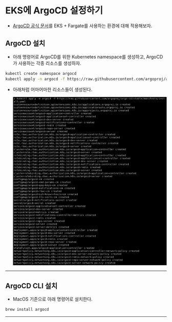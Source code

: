 # EKS에 ArgoCD 설정하기

- [ArgoCD 공식 문서](https://argo-cd.readthedocs.io/en/stable/getting_started/)를 EKS + Fargate를 사용하는 환경에 대해 적용해보자.

## ArgoCD 설치

- 아래 명령어로 ArgoCD를 위한 Kubernetes namespace를 생성하고, ArgoCD가 사용하는 각종 리소스를 생성하자.

```sh
kubectl create namespace argocd
kubectl apply -n argocd -f https://raw.githubusercontent.com/argoproj/argo-cd/stable/manifests/install.yaml
```

- 아래처럼 어마어마한 리소스들이 생성된다.

  ![picture 29](/images/AWS_DEVOPS_EKS_ARGOCD_1.png)

---

## ArgoCD CLI 설치

- MacOS 기준으로 아래 명령어로 설치한다.

```sh
brew install argocd
```

---
